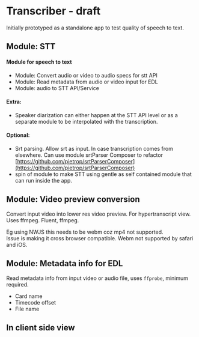 # Transcriber - draft

Initially prototyped as a standalone app to test quality of speech to text.

<!--TODO: add link to transcriber ---> 


## Module: STT

#### Module for speech to text 

* Module: Convert audio or video to audio specs for stt API
* Module: Read metadata from audio or video input  for EDL
* Module: audio to STT API/Service

#### Extra: 

* Speaker diarization can either happen at the STT API level or as a separate module to be interpolated with the transcription.

#### Optional:

*  Srt parsing. Allow srt as input. In case transcription comes from elsewhere.  Can use module srtParser Composer to refactor [https://github.com/pietrop/srtParserComposer](https://github.com/pietrop/srtParserComposer)
*  spin of module to make STT using gentle as self contained module that can run inside the app.

## Module: Video preview conversion

Convert input video into lower res video preview. For hypertranscript view.   
Uses ffmpeg. Fluent, ffmpeg.

Eg using NWJS this needs to be webm coz mp4 not supported.   
Issue is making it cross browser compatible. Webm not supported by safari and iOS.

## Module: Metadata info for EDL

Read metadata info from input video or audio file, uses `ffprobe`, minimum required. 

*  Card name
* Timecode offset
* File name


## In client side view

<!-- TODO: Add balsamiq mockup from google doc --> 




